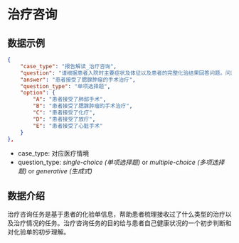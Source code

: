 # 治疗咨询

## 数据示例

```json
{
    "case_type": "报告解读_治疗咨询",
    "question": "请根据患者入院时主要症状及体征以及患者的完整化验结果回答问题。问题：患者都接受过哪些治疗？ 输入：其中化验单中N代表正常值，空代表异常值。完整化验结果:尿镜检结果:N, 镜检白细胞:N, 镜检红细胞:N, 透明管型:N, 蜡样管型:N, 颗粒管型:N, 白细胞管型:N, 红细胞管型:N, 草酸钙结晶:N, 非晶型磷酸盐:N, 尿液霉菌:N, 外观:N, 颜色:N, 比密:N, 酸碱度:N, 亚硝酸盐:N, 蛋白定性:N, 葡萄糖:N, 白细胞酯酶:N, 隐血:N, 酮体:N, 尿胆原:N, 胆红素:N, 细菌:N, 总管型:N, 上皮细胞:N, 粘液丝:N, 非鳞状上皮:N, 病理管型:N, 红细胞:N, 红细胞信息:N, 精子:N, 鳞状上皮:N, 尿路感染信息:空, 白细胞:N, 白细胞团:N, 结晶:N, 类酵母菌:N, 非典型细胞:N, CB Total Count:N, CW Others:N, CW Total Count:N, 电导率:N, DEBRIS:N, 受损红细胞:N, 渗透压:N, SF Others:N, SF Total Count:N, 小圆细胞:N, 白细胞(高倍视野):N, 红细胞(高倍视野):N, 上皮细胞(高倍视野):N, 管型(高倍视野):N, 白细胞计数:N, 中性粒细胞百分数:N, 淋巴细胞百分数:N, 单核细胞百分数:N, 嗜酸性粒细胞百分数:N, 嗜碱性粒细胞百分数:N, 中性粒细胞绝对数:N, 淋巴细胞绝对数:N, 单核细胞绝对数:N, 嗜酸性粒细胞绝对数:N, 嗜碱性粒细胞绝对数:N, 红细胞计数:N, 血红蛋白量:N, 红细胞比容:N, 平均红细胞体积:空, 平均红细胞血红蛋白含量:N, 平均红细胞血红蛋白浓度:N, 红细胞体积分布宽度CV:N, 红细胞体积分布-SD:N, 血小板计数:N, 平均血小板体积:N, 大血小板百分数:N, 血小板体积分布宽度:空, 血小板压积:N, 有核细胞绝对值:N, 有核细胞百分比:N, C反应蛋白:N, 降钙素原:N, 血清淀粉样蛋白A:N, 高敏肌钙蛋白T:N, 高敏肌钙蛋白I:N, 肌红蛋白:N, 肌酸激酶同工酶（质量）:N, 凝血酶原时间:N, 活化部分凝血活酶时间:N, 凝血酶时间:N, 纤维蛋白原:N, PT正常对照:N, APTT正常对照:N, TT正常对照:N, 国际标准化比值:N, B型利钠肽:N, 糖化血红蛋白:N, 总胆红素:N, 直接胆红素:N, 间接胆红素:N, 总蛋白:N, 白蛋白:N, 丙氨酸氨基转移酶:N, 天门冬氨酸氨基转移酶:N, γ-谷氨酰基转移酶:N, 碱性磷酸酶:N, 亮氨酸氨肽酶:N, 腺苷脱氨酶:N, 超氧化物歧化酶:N, 谷胱甘肽还原酶:N, 总胆汁酸:N, α-L-岩藻糖苷酶:N, 胆碱酯酶:N, 甘胆酸:N, 前白蛋白:N, 尿素:N, 肌酐:N, 尿酸:空, 胱氨酸蛋白酶抑制剂C:N, 葡萄糖:空, 糖化白蛋白:N, 白蛋白（GA-ALB）:N, 糖化白蛋白比:N, 钠:N, 钾:N, 氯:N, 钙:N, 磷:N, 镁:N, 甘油三酯:空, 总胆固醇:N, 高密度脂蛋白胆固醇:N, 低密度脂蛋白胆固醇:N, 小而密低密度脂蛋白胆固醇:N, 载脂蛋白A1:N, 载脂蛋白B:N, 载脂蛋白AII:N, 载脂蛋白CⅡ:空, 载脂蛋白C-Ⅲ:空, 载脂蛋白E:N, 脂蛋白(a):N, 肌酸激酶:N, 游离脂肪酸:空, 血清脂血指数:N, 血清溶血指数:N, 血清胆红素指数:N, 球蛋白:N, 白/球蛋白比:N, 转氨酶比:N, CH/HDL+LDL:N, 估算肾小球滤过率(EPI):N, 乙肝表面抗原:N, 乙肝表面抗体:N, 乙肝e抗原:N, 乙型肝炎e抗体:N, 乙肝核心抗体:N, 丙型肝炎病毒抗体:N, 梅毒螺旋体抗体:N, 人类免疫缺陷病毒:N, 白蛋白:N, α1-球蛋白:N, α2-球蛋白:N, β1-球蛋白:N, β2-球蛋白:N, γ-球蛋白:N\n性别:男\n年龄:65\n入院时主要症状及体征:患者近 1 年余前无明显诱因下发现左侧腮腺区肿物。无疼痛，无发热，无胀满感，无压痛，平时无任何不适，后自觉逐渐增大，后至我院门诊，门诊查 CT 增强见左侧腮腺占位病变，腺淋巴瘤？低度恶性待排，建议 MRI 增强，  现为进一步治疗来我院，门诊拟“腮腺肿瘤”收治入院。\n特殊检查及重要会诊:术中冰冻 （左腮腺肿物）Warthin 瘤  心脏超声 1. 左房稍增大 2. 左心室收缩功能未见明显异常 3. 左室舒张功能减低；  胸部 CT 两肺局限性肺气肿，右肺上叶钙化结节，随访。 主动脉钙化。肝内钙化灶\n: 选项如下 : A: 患者接受了肺部手术。 B:患者接受了腮腺肿瘤的手术治疗。 C: 患者接受了化疗。 D: 患者接受了放疗。 E: 患者接受了心脏手术。。请选择一个选项作为你的答案。正确答案是：",
    "answer": "患者接受了腮腺肿瘤的手术治疗",
    "question_type": "单项选择题",
    "option": {
        "A": "患者接受了肺部手术",
        "B": "患者接受了腮腺肿瘤的手术治疗",
        "C": "患者接受了化疗",
        "D": "患者接受了放疗",
        "E": "患者接受了心脏手术"
    }
},
```
- case_type: 对应医疗情境
- question_type: *single-choice (单项选择题)* or *multiple-choice (多项选择题)* or *generative (生成式)*

## 数据介绍

治疗咨询任务是基于患者的化验单信息，帮助患者梳理接收过了什么类型的治疗以及治疗情况的任务。治疗咨询任务的目的给与患者自己健康状况的一个初步判断和对化验单的初步理解。

<!--
### 测评结果
#### 选择题
| 模型| 5-shot Acc |
|------|------------|
|GPT-4|0.81|
|文心一言|0.68|
|Huatuo2-13B|0.65|
|通义千问|0.64|
|星火|0.57|
|Baichuan-chat-13B|0.29|
|InternLM-7B|0.18|

**指标计算方式**

对于选择题，我们设计了一些固定的模板，需要模型严格匹配回复的模板的之一且答案正确才计算为正确。

**实验观察**

根据实验观察，我们发现：
- 在报告解读-治疗咨询任务上，文心一言的性能表现超过了Huatuo2。
-->
